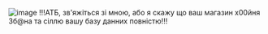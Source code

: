![image](https://github.com/Santa2764/ATB-DataBase/assets/127769191/0cc37731-188c-4d3f-beb9-3d928f327175)
!!!АТБ, зв'яжіться зі мною, або я скажу що ваш магазин х00йня 3б@на та сіллю вашу базу данних повністю!!!
